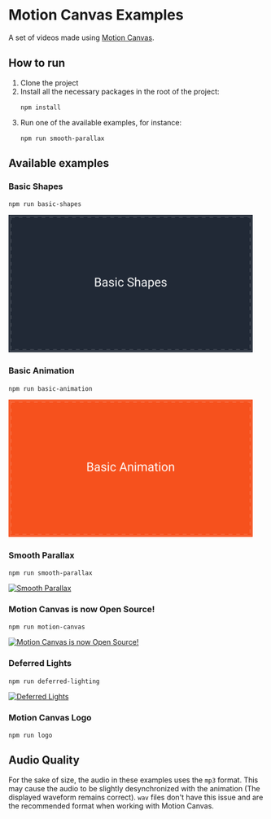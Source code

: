 # Motion Canvas Examples

A set of videos made using [Motion Canvas](https://motioncanvas.io).

## How to run

1. Clone the project
2. Install all the necessary packages in the root of the project:
   ```shell
   npm install
   ```
3. Run one of the available examples, for instance:
   ```shell
   npm run smooth-parallax
   ```

## Available examples

### Basic Shapes

```shell
npm run basic-shapes
```

<img alt="basic shapes gif" src='./examples/basic-shapes/output/video.gif' width=480></img>

### Basic Animation

```shell
npm run basic-animation
```

<img alt="basic animation gif" src='./examples/basic-animation/output/video.gif' width=480></img>

### Smooth Parallax

```shell
npm run smooth-parallax
```

<a href="https://youtu.be/c_3TLN2gHow">
   <img alt="Smooth Parallax" src="https://img.youtube.com/vi/c_3TLN2gHow/maxresdefault.jpg" width=480 />
</a>

### Motion Canvas is now Open Source!

```shell
npm run motion-canvas
```

<a href="https://youtu.be/H5GETOP7ivs">
   <img alt="Motion Canvas is now Open Source!" src="https://img.youtube.com/vi/H5GETOP7ivs/maxresdefault.jpg" width=480 />
</a>

### Deferred Lights

```shell
npm run deferred-lighting
```

<a href="https://youtu.be/R6vQ9VmMz2w">
   <img alt="Deferred Lights" src="https://img.youtube.com/vi/R6vQ9VmMz2w/maxresdefault.jpg" width=480 />
</a>

### Motion Canvas Logo

```shell
npm run logo
```

## Audio Quality

For the sake of size, the audio in these examples uses the `mp3` format. This
may cause the audio to be slightly desynchronized with the animation (The
displayed waveform remains correct). `wav` files don't have this issue and are
the recommended format when working with Motion Canvas.
